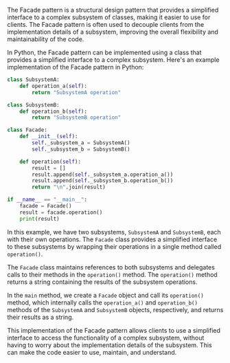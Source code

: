 The Facade pattern is a structural design pattern that provides a simplified interface to a complex subsystem of classes, making it easier to use for clients. The Facade pattern is often used to decouple clients from the implementation details of a subsystem, improving the overall flexibility and maintainability of the code.

In Python, the Facade pattern can be implemented using a class that provides a simplified interface to a complex subsystem. Here's an example implementation of the Facade pattern in Python:

```python
class SubsystemA:
    def operation_a(self):
        return "SubsystemA operation"

class SubsystemB:
    def operation_b(self):
        return "SubsystemB operation"

class Facade:
    def __init__(self):
        self._subsystem_a = SubsystemA()
        self._subsystem_b = SubsystemB()

    def operation(self):
        result = []
        result.append(self._subsystem_a.operation_a())
        result.append(self._subsystem_b.operation_b())
        return "\n".join(result)

if __name__ == "__main__":
    facade = Facade()
    result = facade.operation()
    print(result)
```

In this example, we have two subsystems, `SubsystemA` and `SubsystemB`, each with their own operations. The `Facade` class provides a simplified interface to these subsystems by wrapping their operations in a single method called `operation()`.

The `Facade` class maintains references to both subsystems and delegates calls to their methods in the `operation()` method. The `operation()` method returns a string containing the results of the subsystem operations.

In the `main` method, we create a `Facade` object and call its `operation()` method, which internally calls the `operation_a()` and `operation_b()` methods of the `SubsystemA` and `SubsystemB` objects, respectively, and returns their results as a string.

This implementation of the Facade pattern allows clients to use a simplified interface to access the functionality of a complex subsystem, without having to worry about the implementation details of the subsystem. This can make the code easier to use, maintain, and understand.